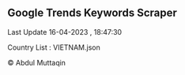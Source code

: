 

## Google Trends Keywords Scraper 
 
Last Update 16-04-2023 , 18:47:30

Country List :
VIETNAM.json



© Abdul Muttaqin 
